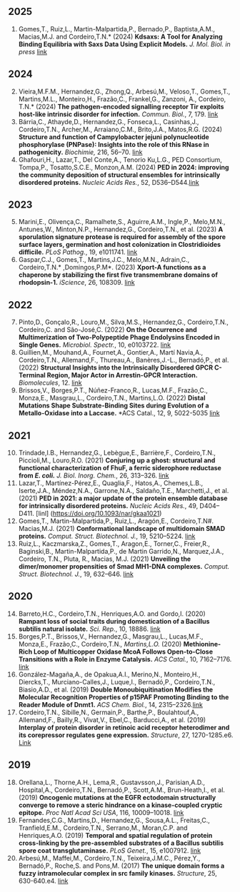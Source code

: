 ## 2025
1. Gomes,T., Ruiz,L., Martin-Malpartida,P., Bernado,P., Baptista,A.M., Macias,M.J. and Cordeiro,T.N.* (2024) **Kdsaxs: A Tool for Analyzing Binding Equilibria with Saxs Data Using Explicit Models.** *J. Mol. Biol.* *in press* [link](https://doi.org/10.1016/j.jmb.2025.169103)
## 2024
2. Vieira,M.F.M., Hernandez,G., Zhong,Q., Arbesú,M., Veloso,T., Gomes,T., Martins,M.L., Monteiro,H., Frazão,C., Frankel,G., Zanzoni, A.,  Cordeiro, T.N.* (2024) **The pathogen-encoded signalling receptor Tir exploits host-like intrinsic disorder for infection.** *Commun. Biol.*, 7, 179. [link](https://doi.org/10.1038/s42003-024-05856-9)
3. Bárria,C., Athayde,D., Hernandez,G., Fonseca,L., Casinhas,J., Cordeiro,T.N., Archer,M., Arraiano,C.M., Brito,J.A., Matos,R.G. (2024) **Structure and function of Campylobacter jejuni polynucleotide phosphorylase (PNPase): Insights into the role of this RNase in pathogenicity.** *Biochimie,* 216, 56–70. [link](https://doi.org/10.1016/j.biochi.2023.10.006)
4. Ghafouri,H., Lazar,T., Del Conte,A., Tenorio Ku,L.G., PED Consortium, Tompa,P., Tosatto,S.C.E., Monzon,A.M. (2024) **PED in 2024: improving the community deposition of structural ensembles for intrinsically disordered proteins.** *Nucleic Acids Res.*, 52, D536–D544.[link](https://doi.org/10.1093/nar/gkad947)
## 2023
5. Marini,E., Olivença,C., Ramalhete,S., Aguirre,A.M., Ingle,P., Melo,M.N., Antunes,W., Minton,N.P., Hernandez,G., Cordeiro,T.N., et al. (2023) **A sporulation signature protease is required for assembly of the spore surface layers, germination and host colonization in Clostridioides difficile.** *PLoS Pathog.*, 19, e1011741. [link](https://doi.org/10.1371/journal.ppat.1011741)
6. Gaspar,C.J., Gomes,T., Martins,J.C., Melo,M.N., Adrain,C., Cordeiro,T.N.* ,Domingos,P.M*. (2023) **Xport-A functions as a chaperone by stabilizing the first five transmembrane domains of rhodopsin-1.** *iScience*, 26, 108309. [link](https://doi.org/10.1016/j.isci.2023.108309)
## 2022
7. Pinto,D., Gonçalo,R., Louro,M., Silva,M.S., Hernandez,G., Cordeiro,T.N., Cordeiro,C. and São-José,C. (2022) **On the Occurrence and Multimerization of Two-Polypeptide Phage Endolysins Encoded in Single Genes.** *Microbiol. Spectr.*, 10, e0103722. [link](https://doi.org/10.1128/spectrum.01037-22)
8. Guillien,M., Mouhand,A., Fournet,A., Gontier,A., Martí Navia,A., Cordeiro,T.N., Allemand,F., Thureau,A., Banères,J.-L., Bernadó,P., et al. (2022) **Structural Insights into the Intrinsically Disordered GPCR C-Terminal Region, Major Actor in Arrestin-GPCR Interaction.** *Biomolecules*, 12. [link](https://doi.org/10.3390/biom12050617)
9. Brissos,V., Borges,P.T., Núñez-Franco,R., Lucas,M.F., Frazão,C., Monza,E., Masgrau,L., Cordeiro,T.N., Martins,L.O. (2022) **Distal Mutations Shape Substrate-Binding Sites during Evolution of a Metallo-Oxidase into a Laccase.** *ACS Catal., 12, 9, 5022-5035 [link](https://doi.org/10.1021/acscatal.2c00336)
## 2021
10. Trindade,I.B., Hernandez,G., Lebègue,E., Barrière,F., Cordeiro,T.N., Piccioli,M., Louro,R.O. (2021) **Conjuring up a ghost: structural and functional characterization of FhuF, a ferric siderophore reductase from *E. coli.*** *J. Biol. Inorg. Chem.*, 26, 313–326. [link](https://doi.org/10.1007/s00775-021-01854-y)
11. Lazar,T., Martínez-Pérez,E., Quaglia,F., Hatos,A., Chemes,L.B., Iserte,J.A., Méndez,N.A., Garrone,N.A., Saldaño,T.E., Marchetti,J., et al. (2021) **PED in 2021: a major update of the protein ensemble database for intrinsically disordered proteins.** *Nucleic Acids Res.*, 49, D404–D411. [linl] (https://doi.org/10.1093/nar/gkaa1021)
12. Gomes,T., Martin-Malpartida,P., Ruiz,L., Aragón,E., Cordeiro,T.N#. Macias,M.J. (2021) **Conformational landscape of multidomain SMAD proteins.** *Comput. Struct. Biotechnol. J.*, 19, 5210–5224. [link](https://doi.org/10.1016/j.csbj.2021.09.009)
13. Ruiz,L., Kaczmarska,Z., Gomes,T., Aragon,E., Torner,C., Freier,R., Baginski,B., Martin-Malpartida,P., de Martin Garrido,N., Marquez,J.A., Cordeiro, T.N., Pluta, R., Macias, M.J. (2021) **Unveiling the dimer/monomer propensities of Smad MH1-DNA complexes.** *Comput. Struct. Biotechnol. J.*, 19, 632–646. [link](https://doi.org/10.1016/j.csbj.2020.12.044)
## 2020
14. Barreto,H.C., Cordeiro,T.N., Henriques,A.O. and Gordo,I. (2020) **Rampant loss of social traits during domestication of a Bacillus subtilis natural isolate.** *Sci. Rep.*, 10, 18886. [link](https://doi.org/10.1038/s41598-020-76017-1)
15. Borges,P.T., Brissos,V., Hernandez,G., Masgrau,L., Lucas,M.F., Monza,E., Frazão,C., Cordeiro,T.N.*, Martins,L.O.* (2020) **Methionine-Rich Loop of Multicopper Oxidase McoA Follows Open-to-Close Transitions with a Role in Enzyme Catalysis.** *ACS Catal.*, 10, 7162–7176. [link](https://doi.org/10.1021/acscatal.0c01623)
16. González-Magaña,A., de Opakua,A.I., Merino,N., Monteiro,H., Diercks,T., Murciano-Calles,J., Luque,I., Bernadó,P., Cordeiro,T.N., Biasio,A.D., et al. (2019) **Double Monoubiquitination Modifies the Molecular Recognition Properties of p15PAF Promoting Binding to the Reader Module of Dnmt1.** *ACS Chem. Biol.*, 14, 2315–2326.[link](https://doi.org/10.1021/acschembio.9b00679)
17. Cordeiro,T.N., Sibille,N., Germain,P., Barthe,P., Boulahtouf,A., Allemand,F., Bailly,R., Vivat,V., Ebel,C., Barducci,A., et al. (2019) **Interplay of protein disorder in retinoic acid receptor heterodimer and its corepressor regulates gene expression.** *Structure*, 27, 1270-1285.e6. [Link](https://doi.org/10.1016/j.str.2019.05.001)
## 2019
18. Orellana,L., Thorne,A.H., Lema,R., Gustavsson,J., Parisian,A.D., Hospital,A., Cordeiro,T.N., Bernadó,P., Scott,A.M., Brun-Heath,I., et al. (2019) **Oncogenic mutations at the EGFR ectodomain structurally converge to remove a steric hindrance on a kinase-coupled cryptic epitope.** *Proc Natl Acad Sci USA*, 116, 10009–10018. [link](https://doi.org/10.1073/pnas.1821442116)
19. Fernandes,C.G., Martins,D., Hernandez,G., Sousa,A.L., Freitas,C., Tranfield,E.M., Cordeiro,T.N., Serrano,M., Moran,C.P. and Henriques,A.O. (2019) **Temporal and spatial regulation of protein cross-linking by the pre-assembled substrates of a Bacillus subtilis spore coat transglutaminase.** *PLoS Genet.*, 15, e1007912. [link](https://doi.org/10.1371/journal.pgen.1007912)
20. Arbesú,M., Maffei,M., Cordeiro,T.N., Teixeira,J.M.C., Pérez,Y., Bernadó,P., Roche,S. and Pons,M. (2017) **The unique domain forms a fuzzy intramolecular complex in src family kinases.** *Structure*, 25, 630-640.e4. [link](https://doi.org/10.1016/j.str.2017.02.011)
